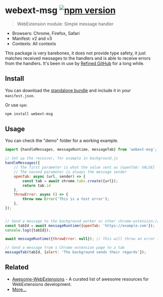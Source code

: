 # webext-msg [![npm version](https://img.shields.io/npm/v/webext-msg.svg)](https://www.npmjs.com/package/webext-msg)

> WebExtension module: Simple message handler

- Browsers: Chrome, Firefox, Safari
- Manifest: v2 and v3
- Contexts: All contexts

This package is very barebones, it does not provide type safety, it just matches received messages to the handlers and is able to receive errors from the handlers. It's been in use by [Refined GitHub](https://github.com/refined-github/refined-github) for a long while.

## Install

You can download the [standalone bundle](https://bundle.fregante.com/?pkg=webext-msg&global=globalThis) and include it in your `manifest.json`.

Or use `npm`:

```sh
npm install webext-msg
```

## Usage

You can check the "demo" folder for a working example.

```js
import {handleMessages, messageRuntime, messageTab} from 'webext-msg';

// Set up the receiver, for example in background.js
handleMessages({
	// The first parameter is what the value sent as {openTab: VALUE}
	// The second parameter is always the message sender
	openTab: async (url, sender) => {
		const tab = await chrome.tabs.create({url});
		return tab.id
	},
	throwError: async () => {
		throw new Error('This is a test error');
	},
});


// Send a message to the background worker or other chrome-extension:// pages
const tabId = await messageRuntime({openTab: 'https://example.com'});
console.log({tabId});

await messageRuntime({throwError: null}); // This will throw an error in the current page

// Send a message from s Chrome extension page to a tab
messageTab(tabId, {alert: 'The background sends their regards'});
```

## Related

- [Awesome-WebExtensions](https://github.com/fregante/Awesome-WebExtensions) - A curated list of awesome resources for WebExtensions development.
- [More…](https://github.com/fregante/webext-fun)
